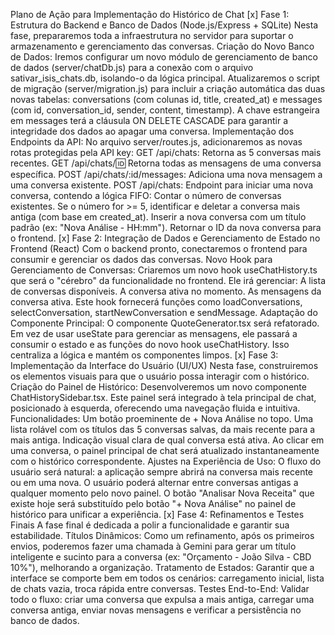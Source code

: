 Plano de Ação para Implementação do Histórico de Chat
[x] Fase 1: Estrutura do Backend e Banco de Dados (Node.js/Express + SQLite)
Nesta fase, prepararemos toda a infraestrutura no servidor para suportar o armazenamento e gerenciamento das conversas.
Criação do Novo Banco de Dados:
Iremos configurar um novo módulo de gerenciamento de banco de dados (server/chatDb.js) para a conexão com o arquivo sativar_isis_chats.db, isolando-o da lógica principal.
Atualizaremos o script de migração (server/migration.js) para incluir a criação automática das duas novas tabelas: conversations (com colunas id, title, created_at) e messages (com id, conversation_id, sender, content, timestamp). A chave estrangeira em messages terá a cláusula ON DELETE CASCADE para garantir a integridade dos dados ao apagar uma conversa.
Implementação dos Endpoints da API:
No arquivo server/routes.js, adicionaremos as novas rotas protegidas pela API key:
GET /api/chats: Retorna as 5 conversas mais recentes.
GET /api/chats/:id: Retorna todas as mensagens de uma conversa específica.
POST /api/chats/:id/messages: Adiciona uma nova mensagem a uma conversa existente.
POST /api/chats: Endpoint para iniciar uma nova conversa, contendo a lógica FIFO:
Contar o número de conversas existentes.
Se o número for >= 5, identificar e deletar a conversa mais antiga (com base em created_at).
Inserir a nova conversa com um título padrão (ex: "Nova Análise - HH:mm").
Retornar o ID da nova conversa para o frontend.
[x] Fase 2: Integração de Dados e Gerenciamento de Estado no Frontend (React)
Com o backend pronto, conectaremos o frontend para consumir e gerenciar os dados das conversas.
Novo Hook para Gerenciamento de Conversas:
Criaremos um novo hook useChatHistory.ts que será o "cérebro" da funcionalidade no frontend. Ele irá gerenciar:
A lista de conversas disponíveis.
A conversa ativa no momento.
As mensagens da conversa ativa.
Este hook fornecerá funções como loadConversations, selectConversation, startNewConversation e sendMessage.
Adaptação do Componente Principal:
O componente QuoteGenerator.tsx será refatorado. Em vez de usar useState para gerenciar as mensagens, ele passará a consumir o estado e as funções do novo hook useChatHistory. Isso centraliza a lógica e mantém os componentes limpos.
[x] Fase 3: Implementação da Interface do Usuário (UI/UX)
Nesta fase, construiremos os elementos visuais para que o usuário possa interagir com o histórico.
Criação do Painel de Histórico:
Desenvolveremos um novo componente ChatHistorySidebar.tsx.
Este painel será integrado à tela principal de chat, posicionado à esquerda, oferecendo uma navegação fluida e intuitiva.
Funcionalidades:
Um botão proeminente de + Nova Análise no topo.
Uma lista rolável com os títulos das 5 conversas salvas, da mais recente para a mais antiga.
Indicação visual clara de qual conversa está ativa.
Ao clicar em uma conversa, o painel principal de chat será atualizado instantaneamente com o histórico correspondente.
Ajustes na Experiência de Uso:
O fluxo do usuário será natural: a aplicação sempre abrirá na conversa mais recente ou em uma nova. O usuário poderá alternar entre conversas antigas a qualquer momento pelo novo painel.
O botão "Analisar Nova Receita" que existe hoje será substituído pelo botão "+ Nova Análise" no painel de histórico para unificar a experiência.
[x] Fase 4: Refinamentos e Testes Finais
A fase final é dedicada a polir a funcionalidade e garantir sua estabilidade.
Títulos Dinâmicos: Como um refinamento, após os primeiros envios, poderemos fazer uma chamada à Gemini para gerar um título inteligente e sucinto para a conversa (ex: "Orçamento - João Silva - CBD 10%"), melhorando a organização.
Tratamento de Estados: Garantir que a interface se comporte bem em todos os cenários: carregamento inicial, lista de chats vazia, troca rápida entre conversas.
Testes End-to-End: Validar todo o fluxo: criar uma conversa que expulsa a mais antiga, carregar uma conversa antiga, enviar novas mensagens e verificar a persistência no banco de dados.